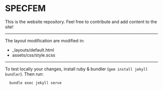 # SPECFEM

This is the website repository.
Feel free to contribute and add content to the site!

---

The layout modification are modified in:
- _layouts/default.html
- assets/css/style.scss

---

To test locally your changes, install ruby & bundler (`gem install jekyll bundler`). Then run:
```
  bundle exec jekyll serve
```  

